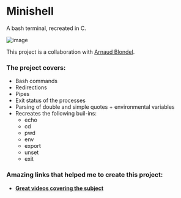 # Minishell
A bash terminal, recreated in C.

![image](https://user-images.githubusercontent.com/36443074/142890265-e7e81cd8-14ee-489b-bc9d-9782b1934363.png)

This project is a collaboration with [Arnaud Blondel](https://github.com/ablondel19).

### The project covers:

- Bash commands
- Redirections
- Pipes
- Exit status of the processes
- Parsing of double and simple quotes + environmental variables
- Recreates the following buil-ins:
  - echo
  - cd
  - pwd
  - env
  - export
  - unset
  - exit

### Amazing links that helped me to create this project:
- [**Great videos covering the subject**](https://www.youtube.com/watch?v=cex9XrZCU14&list=PLfqABt5AS4FkW5mOn2Tn9ZZLLDwA3kZUY)
